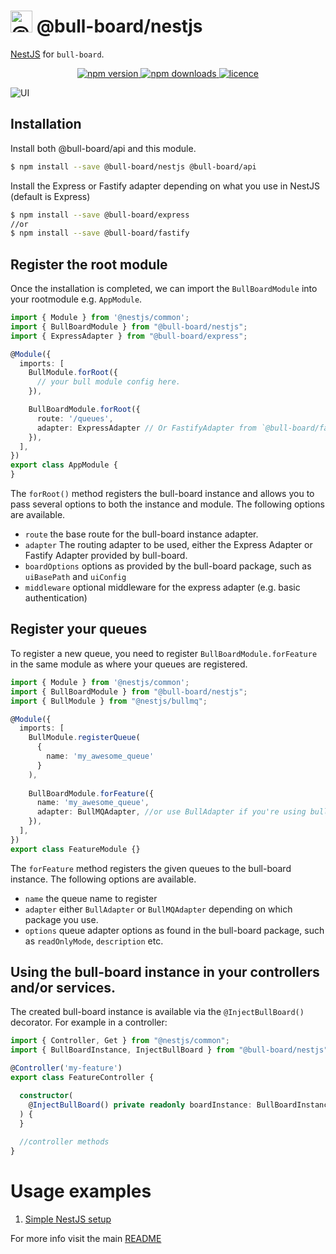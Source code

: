 # <img alt="@bull-board" src="https://raw.githubusercontent.com/felixmosh/bull-board/master/packages/ui/src/static/images/logo.svg" width="35px" /> @bull-board/nestjs

[NestJS](https://nestjs.com/)  for `bull-board`.

<p align="center">
  <a href="https://www.npmjs.com/package/@bull-board/nestjs">
    <img alt="npm version" src="https://img.shields.io/npm/v/@bull-board/nestjs">
  </a>
  <a href="https://www.npmjs.com/package/bull-board">
    <img alt="npm downloads" src="https://img.shields.io/npm/dw/bull-board">
  </a>
  <a href="https://github.com/vcapretz/bull-board/blob/master/LICENSE">
    <img alt="licence" src="https://img.shields.io/github/license/vcapretz/bull-board">
  </a>
<p>

![UI](https://raw.githubusercontent.com/felixmosh/bull-board/master/screenshots/dashboard.png)

## Installation

Install both @bull-board/api and this module.
```bash
$ npm install --save @bull-board/nestjs @bull-board/api
```

Install the Express or Fastify adapter depending on what you use in NestJS (default is Express)
```bash
$ npm install --save @bull-board/express
//or 
$ npm install --save @bull-board/fastify
```

## Register the root module
Once the installation is completed, we can import the `BullBoardModule` into your rootmodule e.g. `AppModule`.

```typescript
import { Module } from '@nestjs/common';
import { BullBoardModule } from "@bull-board/nestjs";
import { ExpressAdapter } from "@bull-board/express";

@Module({
  imports: [
    BullModule.forRoot({
      // your bull module config here.
    }),

    BullBoardModule.forRoot({
      route: '/queues',
      adapter: ExpressAdapter // Or FastifyAdapter from `@bull-board/fastify`
    }),
  ],
})
export class AppModule {
}
```

The `forRoot()` method registers the bull-board instance and allows you to pass several options to both the instance and module.
The following options are available.
- `route` the base route for the bull-board instance adapter.
- `adapter` The routing adapter to be used, either the Express Adapter or Fastify Adapter provided by bull-board.
- `boardOptions` options as provided by the bull-board package, such as `uiBasePath` and `uiConfig`
- `middleware` optional middleware for the express adapter (e.g. basic authentication)

## Register your queues
To register a new queue, you need to register `BullBoardModule.forFeature` in the same module as where your queues are registered.

```typescript
import { Module } from '@nestjs/common';
import { BullBoardModule } from "@bull-board/nestjs";
import { BullModule } from "@nestjs/bullmq";

@Module({
  imports: [
    BullModule.registerQueue(
      {
        name: 'my_awesome_queue'
      }
    ),
    
    BullBoardModule.forFeature({
      name: 'my_awesome_queue',
      adapter: BullMQAdapter, //or use BullAdapter if you're using bull instead of bullMQ
    }),
  ],
})
export class FeatureModule {}
```

The `forFeature` method registers the given queues to the bull-board instance.
The following options are available.
- `name` the queue name to register
- `adapter` either `BullAdapter` or `BullMQAdapter` depending on which package you use.
- `options` queue adapter options as found in the bull-board package, such as `readOnlyMode`, `description` etc.

##  Using the bull-board instance in your controllers and/or services.
The created bull-board instance is available via the `@InjectBullBoard()` decorator.
For example in a controller:

```typescript
import { Controller, Get } from "@nestjs/common";
import { BullBoardInstance, InjectBullBoard } from "@bull-board/nestjs";

@Controller('my-feature')
export class FeatureController {

  constructor(
    @InjectBullBoard() private readonly boardInstance: BullBoardInstance
  ) {
  }
  
  //controller methods
}
```

# Usage examples
1. [Simple NestJS setup](https://github.com/felixmosh/bull-board/tree/master/examples/with-nestjs)

For more info visit the main [README](https://github.com/felixmosh/bull-board#readme)
